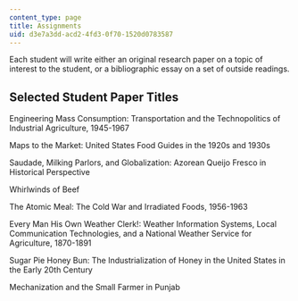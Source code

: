 ```yaml
---
content_type: page
title: Assignments
uid: d3e7a3dd-acd2-4fd3-0f70-1520d0783587
---
```


Each student will write either an original research paper on a topic of interest to the student, or a bibliographic essay on a set of outside readings.

Selected Student Paper Titles
-----------------------------

Engineering Mass Consumption: Transportation and the Technopolitics of Industrial Agriculture, 1945-1967

Maps to the Market: United States Food Guides in the 1920s and 1930s

Saudade, Milking Parlors, and Globalization: Azorean Queijo Fresco in Historical Perspective

Whirlwinds of Beef

The Atomic Meal: The Cold War and Irradiated Foods, 1956-1963

Every Man His Own Weather Clerk!: Weather Information Systems, Local Communication Technologies, and a National Weather Service for Agriculture, 1870-1891

Sugar Pie Honey Bun: The Industrialization of Honey in the United States in the Early 20th Century

Mechanization and the Small Farmer in Punjab